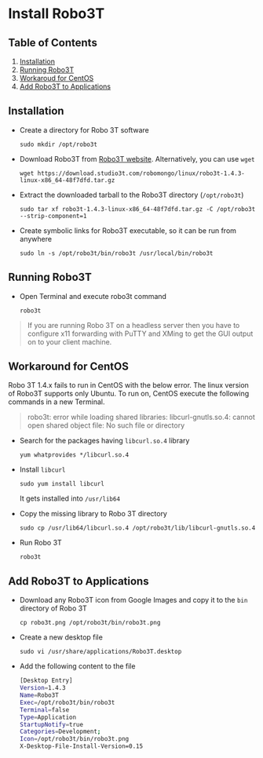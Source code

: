 # Install Robo3T

## Table of Contents

1. [Installation](#installation)
2. [Running Robo3T](#running-robo-3t)
3. [Workaroud for CentOS](#workaround-for-centos)
4. [Add Robo3T to Applications](#add-robo3t-to-applications)

## Installation

- Create a directory for Robo 3T software

  `sudo mkdir /opt/robo3t`

- Download Robo3T from [Robo3T website](https://robomongo.org/download). Alternatively, you can use `wget`

  `wget https://download.studio3t.com/robomongo/linux/robo3t-1.4.3-linux-x86_64-48f7dfd.tar.gz`

- Extract the downloaded tarball to the Robo3T directory (`/opt/robo3t`)

  `sudo tar xf robo3t-1.4.3-linux-x86_64-48f7dfd.tar.gz -C /opt/robo3t --strip-component=1`

- Create symbolic links for Robo3T executable, so it can be run from anywhere

  `sudo ln -s /opt/robo3t/bin/robo3t /usr/local/bin/robo3t`

## Running Robo3T

- Open Terminal and execute robo3t command

  `robo3t`

> If you are running Robo 3T on a headless server then you have to configure x11 forwarding with PuTTY and XMing to get the GUI output on to your client machine.

## Workaround for CentOS

Robo 3T 1.4.x fails to run in CentOS with the below error. The linux version of Robo3T supports only Ubuntu. To run on, CentOS execute the following commands in a new Terminal.

> robo3t: error while loading shared libraries: libcurl-gnutls.so.4: cannot open shared object file: No such file or directory

- Search for the packages having `libcurl.so.4` library

  `yum whatprovides */libcurl.so.4`

- Install `libcurl`

  `sudo yum install libcurl`

  It gets installed into `/usr/lib64`

- Copy the missing library to Robo 3T directory

  `sudo cp /usr/lib64/libcurl.so.4 /opt/robo3t/lib/libcurl-gnutls.so.4`

- Run Robo 3T

  `robo3t`

## Add Robo3T to Applications

- Download any Robo3T icon from Google Images and copy it to the `bin` directory of Robo 3T

  `cp robo3t.png /opt/robo3t/bin/robo3t.png`

- Create a new desktop file

  `sudo vi /usr/share/applications/Robo3T.desktop`

- Add the following content to the file

  ```bash
  [Desktop Entry]
  Version=1.4.3
  Name=Robo3T
  Exec=/opt/robo3t/bin/robo3t
  Terminal=false
  Type=Application
  StartupNotify=true
  Categories=Development;
  Icon=/opt/robo3t/bin/robo3t.png
  X-Desktop-File-Install-Version=0.15
  ```
